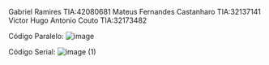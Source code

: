 Gabriel Ramires TIA:42080681
Mateus Fernandes Castanharo TIA:32137141
Victor Hugo Antonio Couto TIA:32173482

Código Paralelo:
![image](https://user-images.githubusercontent.com/74799704/234425758-f89370eb-b5ed-41be-b1b5-4cc16411cb68.png)

Código Serial:
![image (1)](https://user-images.githubusercontent.com/74799704/234425772-4cbf2506-e8f6-4528-bf4b-1707b7028f0f.png)
